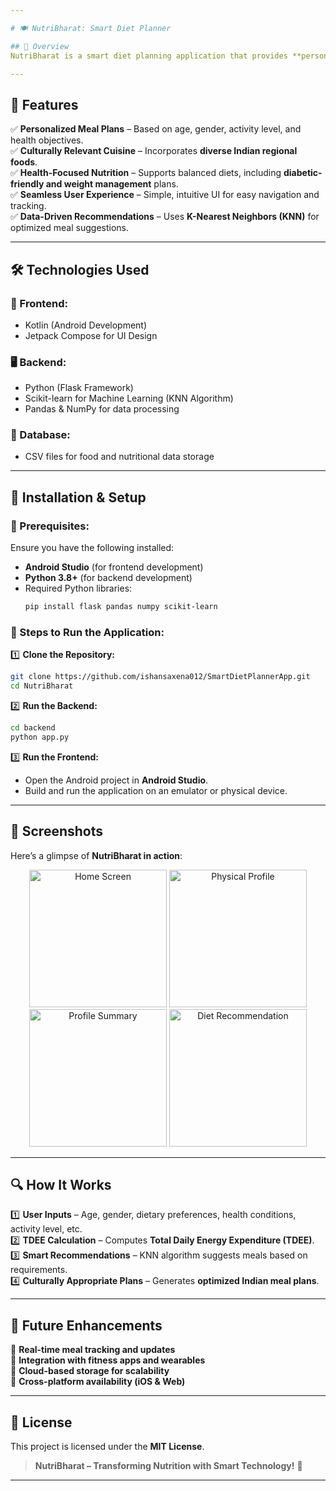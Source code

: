 ```yaml
---

# 🍽️ NutriBharat: Smart Diet Planner

## 📌 Overview  
NutriBharat is a smart diet planning application that provides **personalized, culturally relevant, and nutritionally balanced** meal recommendations. Designed for **Indian users**, it considers regional food habits, dietary preferences, and health conditions. The app leverages **machine learning (KNN algorithm)** to generate tailored meal plans that align with users' health goals.  

---
```


## 🌟 Features  
✅ **Personalized Meal Plans** – Based on age, gender, activity level, and health objectives.  
✅ **Culturally Relevant Cuisine** – Incorporates **diverse Indian regional foods**.  
✅ **Health-Focused Nutrition** – Supports balanced diets, including **diabetic-friendly and weight management** plans.  
✅ **Seamless User Experience** – Simple, intuitive UI for easy navigation and tracking.  
✅ **Data-Driven Recommendations** – Uses **K-Nearest Neighbors (KNN)** for optimized meal suggestions.  

---

## 🛠️ Technologies Used  
### **📱 Frontend:**  
- Kotlin (Android Development)  
- Jetpack Compose for UI Design  

### **🖥️ Backend:**  
- Python (Flask Framework)  
- Scikit-learn for Machine Learning (KNN Algorithm)  
- Pandas & NumPy for data processing  

### **💾 Database:**  
- CSV files for food and nutritional data storage  

---

## 🚀 Installation & Setup  
### **🔹 Prerequisites:**  
Ensure you have the following installed:  
- **Android Studio** (for frontend development)  
- **Python 3.8+** (for backend development)  
- Required Python libraries:  
  ```bash
  pip install flask pandas numpy scikit-learn
  ```

### **🔹 Steps to Run the Application:**  
1️⃣ **Clone the Repository:**  
   ```bash
   git clone https://github.com/ishansaxena012/SmartDietPlannerApp.git
   cd NutriBharat
   ```  
2️⃣ **Run the Backend:**  
   ```bash
   cd backend
   python app.py
   ```  
3️⃣ **Run the Frontend:**  
   - Open the Android project in **Android Studio**.  
   - Build and run the application on an emulator or physical device.  

---

## 📸 Screenshots  
Here’s a glimpse of **NutriBharat in action**:  
<p align="center">
    <img src="https://github.com/user-attachments/assets/8aaadc9b-9c7e-4386-af52-f7728e818947" width="220" title="Home Screen">
    <img src="https://github.com/user-attachments/assets/39c98a88-fa34-40e5-9fb4-1e57a8217381" width="220" title="Physical Profile">
    <img src="https://github.com/user-attachments/assets/e995c8e4-9458-404b-8767-c3e169fe8fba" width="220" title="Profile Summary">
    <img src="https://github.com/user-attachments/assets/aea9641e-a921-4bf2-a454-6a3873506499" width="220" title="Diet Recommendation">
</p>

---

## 🔍 How It Works  
1️⃣ **User Inputs** – Age, gender, dietary preferences, health conditions, activity level, etc.  
2️⃣ **TDEE Calculation** – Computes **Total Daily Energy Expenditure (TDEE)**.  
3️⃣ **Smart Recommendations** – KNN algorithm suggests meals based on requirements.  
4️⃣ **Culturally Appropriate Plans** – Generates **optimized Indian meal plans**.  

---

## 🎯 Future Enhancements  
🔹 **Real-time meal tracking and updates**  
🔹 **Integration with fitness apps and wearables**  
🔹 **Cloud-based storage for scalability**  
🔹 **Cross-platform availability (iOS & Web)**  

---

## 📜 License  
This project is licensed under the **MIT License**.  

> **NutriBharat – Transforming Nutrition with Smart Technology!** 🚀  

---


